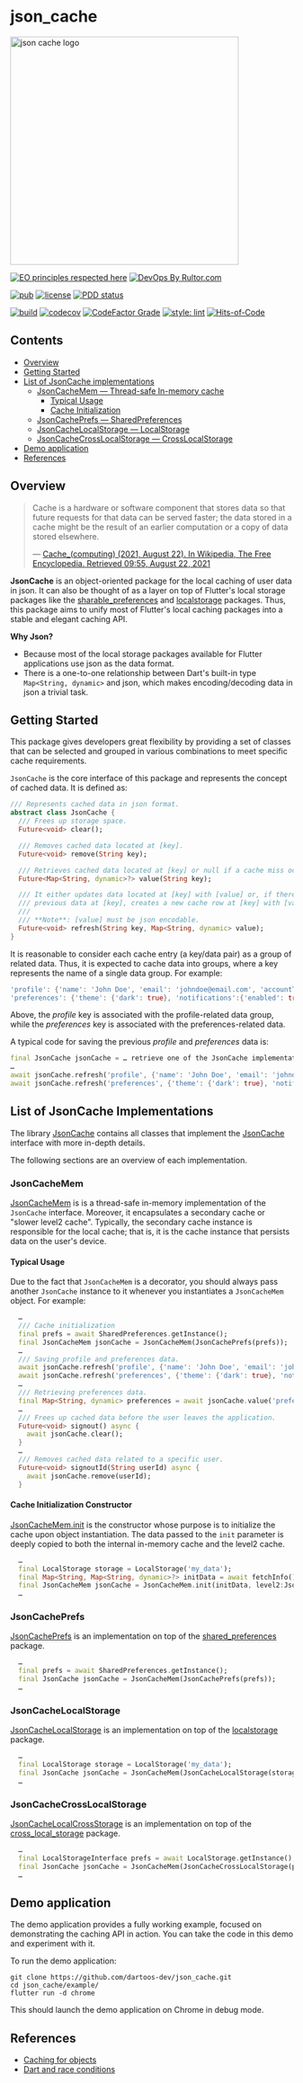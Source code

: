 # json_cache

<img width="406" hight="192" alt="json cache logo" src="https://user-images.githubusercontent.com/24878574/119276278-56ef4a80-bbf0-11eb-8701-53a94f24f75b.png" align="middle">

[![EO principles respected
here](https://www.elegantobjects.org/badge.svg)](https://www.elegantobjects.org)
[![DevOps By
Rultor.com](https://www.rultor.com/b/dartoos-dev/json_cache)](https://www.rultor.com/p/dartoos-dev/json_cache)

[![pub](https://img.shields.io/pub/v/json_cache)](https://pub.dev/packages/json_cache)
[![license](https://img.shields.io/badge/license-mit-green.svg)](https://github.com/dartoos-dev/json_cache/blob/master/LICENSE)
[![PDD status](https://www.0pdd.com/svg?name=dartoos-dev/json_cache)](https://www.0pdd.com/p?name=dartoos-dev/json_cache)

[![build](https://github.com/dartoos-dev/json_cache/actions/workflows/build.yml/badge.svg)](https://github.com/dartoos-dev/json_cache/actions/)
[![codecov](https://codecov.io/gh/dartoos-dev/json_cache/branch/master/graph/badge.svg?token=W6spF0S796)](https://codecov.io/gh/dartoos-dev/json_cache)
[![CodeFactor Grade](https://img.shields.io/codefactor/grade/github/rafamizes/json_cache)](https://www.codefactor.io/repository/github/rafamizes/json_cache)
[![style: lint](https://img.shields.io/badge/style-lint-4BC0F5.svg)](https://pub.dev/packages/lint)
[![Hits-of-Code](https://hitsofcode.com/github/dartoos-dev/json_cache?branch=master)](https://hitsofcode.com/github/dartoos-dev/json_cache/view?branch=master)

## Contents

- [Overview](#overview)
- [Getting Started](#getting-started)
- [List of JsonCache implementations](#list-of-jsoncache-implementations)
  - [JsonCacheMem — Thread-safe In-memory cache](#jsoncachemem)
    - [Typical Usage](#typicalusage)
    - [Cache Initialization](#cacheinitializationconstructor) 
  - [JsonCachePrefs — SharedPreferences](#jsoncacheprefs)
  - [JsonCacheLocalStorage — LocalStorage](#jsoncachelocalstorage)
  - [JsonCacheCrossLocalStorage — CrossLocalStorage](#jsoncachecrosslocalstorage)
- [Demo application](#demo-application)
- [References](#references)

## Overview


> Cache is a hardware or software component that stores data so that future
> requests for that data can be served faster; the data stored in a cache might
> be the result of an earlier computation or a copy of data stored elsewhere.
>
> — [Cache_(computing) (2021, August 22). In Wikipedia, The Free Encyclopedia.
> Retrieved 09:55, August 22,
> 2021](https://en.wikipedia.org/wiki/Cache_(computing))

**JsonCache** is an object-oriented package for the local caching of user data
in json. It can also be thought of as a layer on top of Flutter's local storage
packages like the
[sharable_preferences](https://pub.dev/packages/shared_preferences) and
[localstorage](https://pub.dev/packages/localstorage) packages. Thus, this
package aims to unify most of Flutter's local caching packages into a stable and
elegant caching API.

**Why Json?**

- Because most of the local storage packages available for Flutter applications
  use json as the data format.
- There is a one-to-one relationship between Dart's built-in type `Map<String,
  dynamic>` and json, which makes encoding/decoding data in json a trivial task.

## Getting Started

This package gives developers great flexibility by providing a set of classes that
can be selected and grouped in various combinations to meet specific cache
requirements.

`JsonCache` is the core interface of this package and represents the concept of
cached data. It is defined as:

```dart
/// Represents cached data in json format.
abstract class JsonCache {
  /// Frees up storage space.
  Future<void> clear();

  /// Removes cached data located at [key].
  Future<void> remove(String key);

  /// Retrieves cached data located at [key] or null if a cache miss occurs.
  Future<Map<String, dynamic>?> value(String key);

  /// It either updates data located at [key] with [value] or, if there is no
  /// previous data at [key], creates a new cache row at [key] with [value].
  ///
  /// **Note**: [value] must be json encodable.
  Future<void> refresh(String key, Map<String, dynamic> value);
}
```

It is reasonable to consider each cache entry (a key/data pair) as a group of
related data. Thus, it is expected to cache data into groups, where a key
represents the name of a single data group. For example:

```dart
'profile': {'name': 'John Doe', 'email': 'johndoe@email.com', 'accountType': 'premium'};
'preferences': {'theme': {'dark': true}, 'notifications':{'enabled': true}}
```

Above, the _profile_ key is associated with the profile-related data group,
while the _preferences_ key is associated with the preferences-related data.

A typical code for saving the previous _profile_ and _preferences_ data is:

```dart
final JsonCache jsonCache = … retrieve one of the JsonCache implementations.
…
await jsonCache.refresh('profile', {'name': 'John Doe', 'email': 'johndoe@email.com', 'accountType': 'premium'});
await jsonCache.refresh('preferences', {'theme': {'dark': true}, 'notifications':{'enabled': true}});
```

## List of JsonCache Implementations

The library
[JsonCache](https://pub.dev/documentation/json_cache/latest/json_cache/json_cache-library.html)
contains all classes that implement the
[JsonCache](https://pub.dev/documentation/json_cache/latest/json_cache/JsonCache-class.html)
interface with more in-depth details.

The following sections are an overview of each implementation.

### JsonCacheMem

[JsonCacheMem](https://pub.dev/documentation/json_cache/latest/json_cache/JsonCacheMem-class.html)
is is a thread-safe in-memory implementation of the `JsonCache` interface.
Moreover, it encapsulates a secondary cache or "slower level2 cache". Typically,
the secondary cache instance is responsible for the local cache; that is, it is
the cache instance that persists data on the user's device.

#### Typical Usage

Due to the fact that `JsonCacheMem` is a decorator, you should always pass
another `JsonCache` instance to it whenever you instantiates a `JsonCacheMem`
object. For example:

```dart
  …
  /// Cache initialization
  final prefs = await SharedPreferences.getInstance();
  final JsonCacheMem jsonCache = JsonCacheMem(JsonCachePrefs(prefs));
  …
  /// Saving profile and preferences data.
  await jsonCache.refresh('profile', {'name': 'John Doe', 'email': 'johndoe@email.com', 'accountType': 'premium'});
  await jsonCache.refresh('preferences', {'theme': {'dark': true}, 'notifications':{'enabled': true}});
  …
  /// Retrieving preferences data.
  final Map<String, dynamic> preferences = await jsonCache.value('preferences');
  …
  /// Frees up cached data before the user leaves the application.
  Future<void> signout() async {
    await jsonCache.clear();
  }
  …
  /// Removes cached data related to a specific user.
  Future<void> signoutId(String userId) async {
    await jsonCache.remove(userId);
  }
```
#### Cache Initialization Constructor

[JsonCacheMem.init](https://pub.dev/documentation/json_cache/latest/json_cache/JsonCacheMem/JsonCacheMem.init.html)
is the constructor whose purpose is to initialize the cache upon object
instantiation. The data passed to the `init` parameter is deeply copied to both
the internal in-memory cache and the level2 cache.

```dart
  …
  final LocalStorage storage = LocalStorage('my_data');
  final Map<String, Map<String, dynamic>?> initData = await fetchInfo();
  final JsonCacheMem jsonCache = JsonCacheMem.init(initData, level2:JsonCacheLocalStorage(storage));
  …
```

### JsonCachePrefs

[JsonCachePrefs](https://pub.dev/documentation/json_cache/latest/json_cache/JsonCachePrefs-class.html)
is an implementation on top of the
[shared_preferences](https://pub.dev/packages/shared_preferences) package.

```dart
  …
  final prefs = await SharedPreferences.getInstance();
  final JsonCache jsonCache = JsonCacheMem(JsonCachePrefs(prefs));
  …
```

### JsonCacheLocalStorage

[JsonCacheLocalStorage](https://pub.dev/documentation/json_cache/latest/json_cache/JsonCacheLocalStorage-class.html)
is an implementation on top of the
[localstorage](https://pub.dev/packages/localstorage) package.

```dart
  …
  final LocalStorage storage = LocalStorage('my_data');
  final JsonCache jsonCache = JsonCacheMem(JsonCacheLocalStorage(storage));
  …
```

### JsonCacheCrossLocalStorage

[JsonCacheLocalCrossStorage](https://pub.dev/documentation/json_cache/latest/json_cache/JsonCacheCrossLocalStorage-class.html)
is an implementation on top of the
[cross_local_storage](https://pub.dev/packages/cross_local_storage) package.

```dart
  …
  final LocalStorageInterface prefs = await LocalStorage.getInstance();
  final JsonCache jsonCache = JsonCacheMem(JsonCacheCrossLocalStorage(prefs));
  …
```

## Demo application

The demo application provides a fully working example, focused on demonstrating
the caching API in action. You can take the code in this demo and experiment
with it.

To run the demo application:

```shell
git clone https://github.com/dartoos-dev/json_cache.git
cd json_cache/example/
flutter run -d chrome
```

This should launch the demo application on Chrome in debug mode.

## References

- [Caching for objects](https://www.pragmaticobjects.com/chapters/012_caching_for_objects.html)
- [Dart and race conditions](https://pub.dev/packages/mutex)
